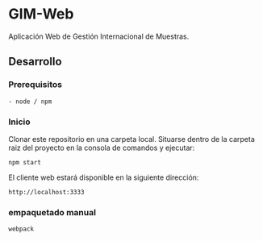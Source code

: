 # GIM-Web

Aplicación Web de Gestión Internacional de Muestras.

## Desarrollo

### Prerequisitos

    - node / npm

### Inicio

Clonar este repositorio en una carpeta local. Situarse dentro de la carpeta raiz
del proyecto en la consola de comandos y ejecutar:

    npm start

El cliente web estará disponible en la siguiente dirección:

    http://localhost:3333

### empaquetado manual

    webpack
